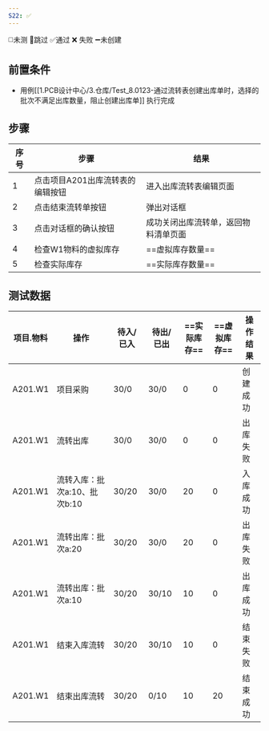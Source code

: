 ```yaml
---
S22: ✅
---
```

◻️未测    🚫跳过     ✅通过    ❌ 失败    ➖未创建

## 前置条件

- 用例[[1.PCB设计中心/3.仓库/Test_8.0123-通过流转表创建出库单时，选择的批次不满足出库数量，阻止创建出库单]] 执行完成

## 步骤

| 序号  | 步骤                 | 结果                 |
| --- | ------------------ | ------------------ |
| 1   | 点击项目A201出库流转表的编辑按钮 | 进入出库流转表编辑页面        |
| 2   | 点击结束流转单按钮          | 弹出对话框              |
| 3   | 点击对话框的确认按钮         | 成功关闭出库流转单，返回物料清单页面 |
| 4   | 检查W1物料的虚拟库存        | ==虚拟库存数量==         |
| 5   | 检查实际库存             | ==实际库存数量==         |

## 测试数据

| 项目.物料 | 操作 | 待入/已入 | 待出/已出 | ==实际库存== | ==虚拟库存== | 操作结果 |
| ---- | ---- | ---- | ---- | ---- | ---- | ---- |
| A201.W1 | 项目采购 | 30/0 | 30/0 | 0 | 0 | 创建成功 |
| A201.W1 | 流转出库 | 30/0 | 30/0 | 0 | 0 | 出库失败 |
| A201.W1 | 流转入库：批次a:10、批次b:10 | 30/20 | 30/0 | 20 | 0 | 入库成功 |
| A201.W1 | 流转出库：批次a:20 | 30/20 | 30/0 | 20 | 0 | 出库失败 |
| A201.W1 | 流转出库：批次a:10 | 30/20 | 30/10 | 10 | 0 | 出库成功 |
| A201.W1 | 结束入库流转 | 30/20 | 30/10 | 10 | 0 | 结束失败 |
| A201.W1 | 结束出库流转 | 30/20 | 0/10 | 10 | 20 | 结束成功 |
